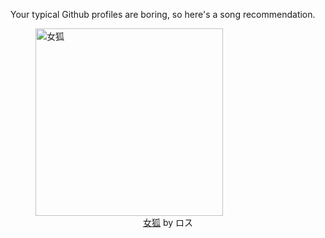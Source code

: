 Your typical Github profiles are boring, so here's a song recommendation.
<figure><img width="300" height="300" src="https://i.scdn.co/image/ab67616d0000b273b5e938c60754a4db74f2f84a" alt="女狐" /><figcaption align="center"><a href="https://open.spotify.com/track/6hZJQSzzVsc1sokc5iY33h" target="_blank">女狐</a> by ロス</figcaption></figure>
